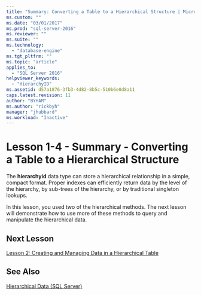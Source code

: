 ```yaml
---
title: "Summary: Converting a Table to a Hierarchical Structure | Microsoft Docs"
ms.custom: ""
ms.date: "03/01/2017"
ms.prod: "sql-server-2016"
ms.reviewer: ""
ms.suite: ""
ms.technology: 
  - "database-engine"
ms.tgt_pltfrm: ""
ms.topic: "article"
applies_to: 
  - "SQL Server 2016"
helpviewer_keywords: 
  - "HierarchyID"
ms.assetid: d57a1876-3fb3-4d82-8b5c-510b6e0d8a11
caps.latest.revision: 11
author: "BYHAM"
ms.author: "rickbyh"
manager: "jhubbard"
ms.workload: "Inactive"
---
```

# Lesson 1-4 - Summary - Converting a Table to a Hierarchical Structure
The **hierarchyid** data type can store a hierarchical relationship in a simple, compact format. Proper indexes can efficiently return data by the level of the hierarchy, by sub-trees of the hierarchy, or by traditional singleton lookups.  
  
In this lesson, you used two of the hierarchical methods. The next lesson will demonstrate how to use more of these methods to query and manipulate the hierarchical data.  
  
## Next Lesson  
[Lesson 2: Creating and Managing Data in a Hierarchical Table](../../relational-databases/tables/lesson-2-creating-and-managing-data-in-a-hierarchical-table.md)  
  
## See Also  
[Hierarchical Data &#40;SQL Server&#41;](../../relational-databases/hierarchical-data-sql-server.md)  
  
  
  
